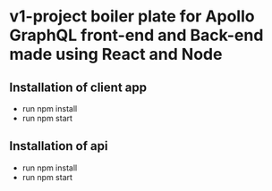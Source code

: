 # v1-project boiler plate for Apollo GraphQL front-end and Back-end made using React and Node
## Installation of client app
- run npm install
- run npm start
## Installation of api 
- run npm install
- run npm start
